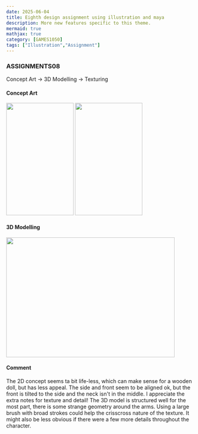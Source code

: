 ```yaml
---
date: 2025-06-04
title: Eighth design assignment using illustration and maya
description: More new features specific to this theme.
mermaid: true
mathjax: true
category: [GAMES1050]
tags: ["Illustration","Assignment"]
---
```

### ASSIGNMENTS08   
Concept Art -> 3D Modelling -> Texturing   
   
#### Concept Art   
<img src="https://github.com/user-attachments/assets/d0e8b35c-50d5-40d4-83a3-093a50df04e3" width="180" height="300"/>   
<img src="https://github.com/user-attachments/assets/3ca7d9be-8e33-4c1d-9af5-469c61ca4586" width="180" height="300"/>   

#### 3D Modelling   
<img src="https://github.com/user-attachments/assets/b1b4435d-1c93-4320-a6ec-35b7a46d8cb7" width="450" height="320"/>   
   
#### Comment   
The 2D concept seems ta bit life-less, which can make sense for a wooden doll, but has less appeal. The side and front seem to be aligned ok, but the front is tilted to the side and the neck isn't in the middle. I appreciate the extra notes for texture and detail! 
The 3D model is structured well for the most part, there is some strange geometry around the arms. Using a large brush with broad strokes could help the crisscross nature of the texture. It might also be less obvious if there were a few more details throughout the character.
